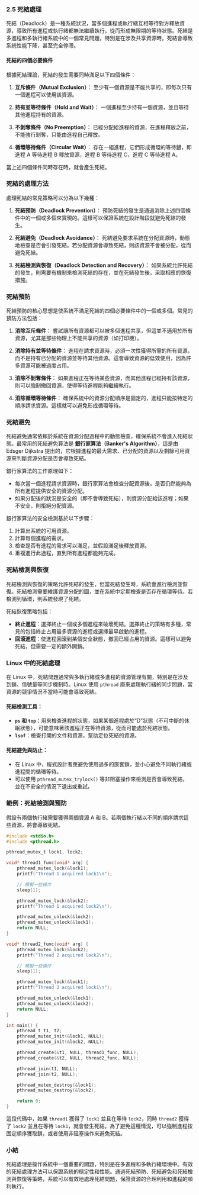 ### 2.5 死結處理

死結（Deadlock）是一種系統狀況，當多個進程或執行緒互相等待對方釋放資源，導致所有進程或執行緒都無法繼續執行，從而形成無限期的等待狀態。死結是多進程和多執行緒系統中的一個常見問題，特別是在涉及共享資源時。死結會導致系統性能下降，甚至完全停滯。

#### 死結的四個必要條件

根據死結理論，死結的發生需要同時滿足以下四個條件：

1. **互斥條件（Mutual Exclusion）**：
   至少有一個資源是不能共享的，即每次只有一個進程可以使用該資源。

2. **持有並等待條件（Hold and Wait）**：
   一個進程至少持有一個資源，並且等待其他進程持有的資源。

3. **不剝奪條件（No Preemption）**：
   已經分配給進程的資源，在進程釋放之前，不能強行剝奪，只能由進程自己釋放。

4. **循環等待條件（Circular Wait）**：
   存在一組進程，它們形成循環的等待鏈，即進程 A 等待進程 B 釋放資源，進程 B 等待進程 C，進程 C 等待進程 A。

當上述四個條件同時存在時，就會產生死結。

### 死結的處理方法

處理死結的常見策略可以分為以下幾種：

1. **死結預防（Deadlock Prevention）**：
   預防死結的發生是通過消除上述四個條件中的一個或多個來實現的。這樣可以保證系統在設計階段就避免死結的發生。

2. **死結避免（Deadlock Avoidance）**：
   死結避免要求系統在分配資源時，動態地檢查是否會引發死結。若分配資源會導致死結，則該資源不會被分配，從而避免死結。

3. **死結檢測與恢復（Deadlock Detection and Recovery）**：
   如果系統允許死結的發生，則需要有機制來檢測死結的存在，並在死結發生後，采取相應的恢復措施。

### 死結預防

死結預防的核心思想是使系統不滿足死結的四個必要條件中的一個或多個。常見的預防方法包括：

1. **消除互斥條件**：
   嘗試讓所有資源都可以被多個進程共享，但這並不適用於所有資源，尤其是那些物理上不能共享的資源（如打印機）。

2. **消除持有並等待條件**：
   進程在請求資源時，必須一次性獲得所需的所有資源，而不是持有已分配的資源並等待其他資源。這會導致資源的低效使用，因為許多資源可能被過度占用。

3. **消除不剝奪條件**：
   如果進程正在等待某些資源，而其他進程已經持有該資源，則可以強制撤回資源，使得等待進程能夠繼續執行。

4. **消除循環等待條件**：
   確保系統中的資源分配順序是固定的，進程只能按特定的順序請求資源。這樣就可以避免形成循環等待。

### 死結避免

死結避免通常依賴於系統在資源分配過程中的動態檢查，確保系統不會進入死結狀態。最常用的死結避免算法是 **銀行家算法（Banker's Algorithm）**，這是由 Edsger Dijkstra 提出的，它根據進程的最大需求、已分配的資源以及剩餘可用資源來判斷資源分配是否會導致死結。

銀行家算法的工作原理如下：

- 每次當一個進程請求資源時，銀行家算法會檢查分配資源後，是否仍然能夠為所有進程提供安全的資源分配。
- 如果分配後的狀況是安全的（即不會導致死結），則資源分配給該進程；如果不安全，則拒絕分配資源。

銀行家算法的安全檢測基於以下步驟：
1. 計算出系統的可用資源。
2. 計算每個進程的需求。
3. 檢查是否有進程的需求可以滿足，並假設滿足後釋放資源。
4. 重複進行此過程，直到所有進程都能夠完成。

### 死結檢測與恢復

死結檢測與恢復的策略允許死結的發生，但當死結發生時，系統會進行檢測並恢復。死結檢測需要維護資源分配的圖，並在系統中定期檢查是否存在循環等待。若檢測到循環，則系統發現了死結。

死結恢復策略包括：
- **終止進程**：選擇終止一個或多個進程來破壞死結。選擇終止的策略有多種，常見的包括終止占用最多資源的進程或選擇最早啟動的進程。
- **回滾進程**：使進程回滾到某個安全狀態，撤回已經占用的資源。這樣可以避免死結，但需要一定的額外開銷。

### Linux 中的死結處理

在 Linux 中，死結問題通常與多執行緒或多進程的資源管理有關，特別是在涉及到鎖、信號量等同步機制時。Linux 使用 `pthread` 庫來處理執行緒的同步問題，當資源的競爭情況不當時可能會導致死結。

#### 死結檢測工具：
- **`ps` 和 `top`**：用來檢查進程的狀態，如果某個進程處於“D”狀態（不可中斷的休眠狀態），可能意味著該進程正在等待資源，從而可能處於死結狀態。
- **`lsof`**：檢查打開的文件和資源，幫助定位死結的資源。

#### 死結避免與防止：
- 在 Linux 中，程式設計者應避免使用過多的嵌套鎖，並小心避免不同執行緒或進程間的循環等待。
- 可以使用 `pthread_mutex_trylock()` 等非阻塞操作來檢測是否會導致死結，並在不安全的情況下退出或重試。

### 範例：死結檢測與預防

假設有兩個執行緒需要獲得兩個資源 A 和 B。若兩個執行緒以不同的順序請求這些資源，將會導致死結。

```c
#include <stdio.h>
#include <pthread.h>

pthread_mutex_t lock1, lock2;

void* thread1_func(void* arg) {
    pthread_mutex_lock(&lock1);
    printf("Thread 1 acquired lock1\n");

    // 模擬一些操作
    sleep(1);

    pthread_mutex_lock(&lock2);
    printf("Thread 1 acquired lock2\n");

    pthread_mutex_unlock(&lock2);
    pthread_mutex_unlock(&lock1);
    return NULL;
}

void* thread2_func(void* arg) {
    pthread_mutex_lock(&lock2);
    printf("Thread 2 acquired lock2\n");

    // 模擬一些操作
    sleep(1);

    pthread_mutex_lock(&lock1);
    printf("Thread 2 acquired lock1\n");

    pthread_mutex_unlock(&lock1);
    pthread_mutex_unlock(&lock2);
    return NULL;
}

int main() {
    pthread_t t1, t2;
    pthread_mutex_init(&lock1, NULL);
    pthread_mutex_init(&lock2, NULL);

    pthread_create(&t1, NULL, thread1_func, NULL);
    pthread_create(&t2, NULL, thread2_func, NULL);

    pthread_join(t1, NULL);
    pthread_join(t2, NULL);

    pthread_mutex_destroy(&lock1);
    pthread_mutex_destroy(&lock2);

    return 0;
}
```

這段代碼中，如果 `thread1` 獲得了 `lock1` 並且在等待 `lock2`，同時 `thread2` 獲得了 `lock2` 並且在等待 `lock1`，就會發生死結。為了避免這種情況，可以強制進程按固定順序獲取鎖，或者使用非阻塞操作來避免死結。

### 小結

死結處理是操作系統中一個重要的問題，特別是在多進程和多執行緒環境中。有效的死結處理方法可以保證系統的穩定性和性能。通過死結預防、死結避免和死結檢測與恢復等策略，系統可以有效地處理死結問題，保證資源的合理利用和進程的順利執行。